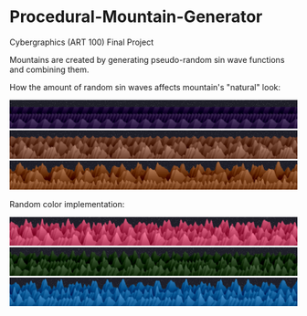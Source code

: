 # Procedural-Mountain-Generator
Cybergraphics (ART 100) Final Project

Mountains are created by generating pseudo-random sin wave functions and combining them.

How the amount of random sin waves affects mountain's "natural" look:

<img src="/Outputs/one_sin.png"/>
<img src="/Outputs/four_sin.png"/>
<img src="/Outputs/eight_sin.png"/>

Random color implementation:

<img src="/Finals/seed70.png"/>
<img src="/Finals/seed51.png"/>
<img src="/Finals/seed72.png"/>